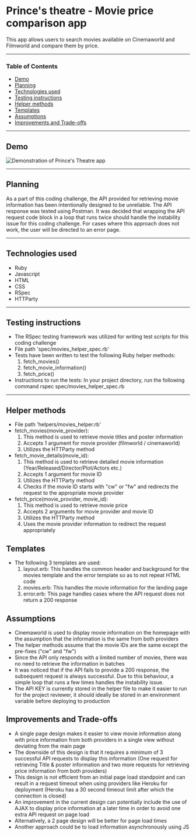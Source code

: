 # Prince's theatre - Movie price comparison app

This app allows users to search movies available on Cinemaworld and Filmworld and compare them by price. 

---
### Table of Contents
  - [Demo](#demo)
  - [Planning](#planning)
  - [Technologies used](#technologies-used)
  - [Testing instructions](#testing-instructions)
  - [Helper methods](#helper-methods)
  - [Templates](#templates)
  - [Assumptions](#assumptions)
  - [Improvements and Trade-offs](#improvements-and-trade-offs)

---
## Demo
![Demonstration of Prince's Theatre app](demo.gif)

---
## Planning
As a part of this coding challenge, the API provided for retrieving movie information has been intentionally designed to be unreliable. The API response was tested using Postman. It was decided that wrapping the API request code block in a loop that runs twice should handle the instability issue for this coding challenge. For cases where this approach does not work, the user will be directed to an error page.        

---
## Technologies used
- Ruby
- Javascript
- HTML
- CSS
- RSpec
- HTTParty

---
## Testing instructions
- The RSpec testing framework was utilized for writing test scripts for this coding challenge  
- File path 'spec/movies_helper_spec.rb'
- Tests have been written to test the following Ruby helper methods: 
  1. fetch_movies()
  2. fetch_movie_information()
  3. fetch_price()
- Instructions to run the tests: In your project directory, run the following command 
  rspec spec/movies_helper_spec.rb 

---
## Helper methods
-  File path 'helpers/movies_helper.rb'
-  fetch_movies(movie_provider): 
   1. This method is used to retrieve movie titles and poster information  
   2. Accepts 1 argument for movie provider (filmworld / cinemaworld)
   3. Utilizes the HTTParty method
-  fetch_movie_details(movie_id): 
   1. This method is used to retrieve detailed movie information (Year/Released/Director/Plot/Actors etc.)   
   2. Accepts 1 argument for movie ID 
   3. Utilizes the HTTParty method
   4. Checks if the movie ID starts with "cw" or "fw" and redirects the request to the appropriate movie provider
-  fetch_price(movie_provider, movie_id): 
   1. This method is used to retrieve movie price  
   2. Accepts 2 arguments for movie provider and movie ID 
   3. Utilizes the HTTParty method
   4. Uses the movie provider information to redirect the request appropriately   

## Templates
-  The following 3 templates are used:
   1. layout.erb: This handles the common header and background for the movies template and the error template so as to not repeat HTML code 
   2. movies.erb: This handles the movie information for the landing page
   3. error.erb: This page handles cases where the API request does not return a 200 response

## Assumptions
-  Cinemaworld is used to display movie information on the homepage with the assumption that the information is the same from both providers 
-  The helper methods assume that the movie IDs are the same except the pre-fixes ("cw" and "fw")
-  Since the API only responds with a limited number of movies, there was no need to retrieve the information in batches
-  It was noticed that if the API fails to provide a 200 response, the subsequent request is always successful. Due to this behaviour, a simple loop that runs a few times handles the instability issue. 
-  The API KEY is currently stored in the helper file to make it easier to run for the project reviewer, it should ideally be stored in an environment variable before deploying to production  

## Improvements and Trade-offs
- A single page design makes it easier to view movie information along with price information from both providers in a single view without deviating from the main page 
- The downside of this design is that it requires a minimum of 3 successful API requests to display this information (One request for retrieving Title & poster information and two more requests for retrieving price information from both providers)     
- This design is not efficient from an initial page load standpoint and can result in a request timeout when using providers like Heroku for deployment (Heroku has a 30 second timeout limit after which the connection is closed)
- An improvement in the current design can potentially include the use of AJAX to display price information at a later time in order to avoid one extra API request on page load
- Alternatively, a 2 page design will be better for page load times
- Another approach could be to load information asynchronously using JS 


